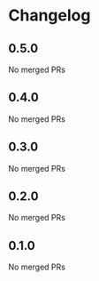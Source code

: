 # Changelog

<!-- <START NEW CHANGELOG ENTRY> -->

## 0.5.0

No merged PRs

<!-- <END NEW CHANGELOG ENTRY> -->

## 0.4.0

No merged PRs

## 0.3.0

No merged PRs

## 0.2.0

No merged PRs

## 0.1.0

No merged PRs
